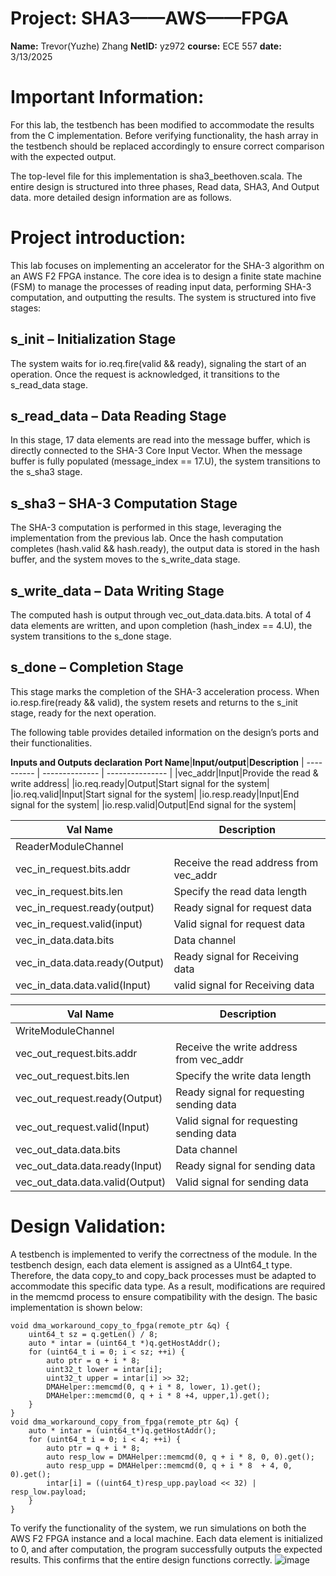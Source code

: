 # Project: SHA3——AWS——FPGA
**Name:** Trevor(Yuzhe) Zhang 
**NetID:** yz972
**course:** ECE 557
**date:** 3/13/2025

# Important Information:
For this lab, the testbench has been modified to accommodate the results from the C implementation. Before verifying functionality, the hash array in the testbench should be replaced accordingly to ensure correct comparison with the expected output.

The top-level file for this implementation is sha3_beethoven.scala. The entire design is structured into three phases,
Read data, SHA3, And Output data. more detailed design information are as follows.

# Project introduction:
This lab focuses on implementing an accelerator for the SHA-3 algorithm on an AWS F2 FPGA instance. The core idea is to design a finite state machine (FSM) to manage the processes of reading input data, performing SHA-3 computation, and outputting the results. The system is structured into five stages:

## s_init – Initialization Stage

The system waits for io.req.fire(valid && ready), signaling the start of an operation. Once the request is acknowledged, it transitions to the s_read_data stage.

## s_read_data – Data Reading Stage

In this stage, 17 data elements are read into the message buffer, which is directly connected to the SHA-3 Core Input Vector. When the message buffer is fully populated (message_index == 17.U), the system transitions to the s_sha3 stage.

## s_sha3 – SHA-3 Computation Stage

The SHA-3 computation is performed in this stage, leveraging the implementation from the previous lab. Once the hash computation completes (hash.valid && hash.ready), the output data is stored in the hash buffer, and the system moves to the s_write_data stage.

## s_write_data – Data Writing Stage

The computed hash is output through vec_out_data.data.bits. A total of 4 data elements are written, and upon completion (hash_index == 4.U), the system transitions to the s_done stage.

## s_done – Completion Stage

This stage marks the completion of the SHA-3 acceleration process. When io.resp.fire(ready && valid), the system resets and returns to the s_init stage, ready for the next operation.

The following table provides detailed information on the design’s ports and their functionalities.

**Inputs and Outputs declaration**
**Port Name**|**Input/output**|**Description**
| ---------- | -------------- | --------------- | 
|vec_addr|Input|Provide the read & write address|
|io.req.ready|Output|Start signal for the system|
|io.req.valid|Input|Start signal for the system|
|io.resp.ready|Input|End signal for the system|
|io.resp.valid|Output|End signal for the system|

**Val Name**|**Description**
| ---------- | --------------- | 
|ReaderModuleChannel|    |
|vec_in_request.bits.addr|Receive the read address from vec_addr|
|vec_in_request.bits.len|Specify the read data length|
|vec_in_request.ready(output)|Ready signal for request data|
|vec_in_request.valid(input)|Valid signal for request data|
|vec_in_data.data.bits|Data channel|
|vec_in_data.data.ready(Output)|Ready signal for Receiving data|
|vec_in_data.data.valid(Input)|valid signal for Receiving data|

**Val Name**|**Description**
| ---------- | --------------- | 
|WriteModuleChannel|    |
|vec_out_request.bits.addr|Receive the write address from vec_addr|
|vec_out_request.bits.len|Specify the write data length|
|vec_out_request.ready(Output)|Ready signal for requesting sending data|
|vec_out_request.valid(Input)|Valid signal for requesting sending data|
|vec_out_data.data.bits|Data channel|
|vec_out_data.data.ready(Input)|Ready signal for sending data|
|vec_out_data.data.valid(Output)|Valid signal for sending data|

# Design Validation:

A testbench is implemented to verify the correctness of the module. In the testbench design, each data element is assigned as a UInt64_t type. Therefore, the data copy_to and copy_back processes must be adapted to accommodate this specific data type. As a result, modifications are required in the memcmd process to ensure compatibility with the design. The basic implementation is shown below:

```
void dma_workaround_copy_to_fpga(remote_ptr &q) {
    uint64_t sz = q.getLen() / 8;
    auto * intar = (uint64_t *)q.getHostAddr();
    for (uint64_t i = 0; i < sz; ++i) {
        auto ptr = q + i * 8;
        uint32_t lower = intar[i];
        uint32_t upper = intar[i] >> 32;
        DMAHelper::memcmd(0, q + i * 8, lower, 1).get();
        DMAHelper::memcmd(0, q + i * 8 +4, upper,1).get();
    }
}
void dma_workaround_copy_from_fpga(remote_ptr &q) {
    auto * intar = (uint64_t*)q.getHostAddr();
    for (uint64_t i = 0; i < 4; ++i) {
        auto ptr = q + i * 8;
        auto resp_low = DMAHelper::memcmd(0, q + i * 8, 0, 0).get();
        auto resp_upp = DMAHelper::memcmd(0, q + i * 8  + 4, 0, 0).get();
        intar[i] = ((uint64_t)resp_upp.payload << 32) | resp_low.payload;
    }
}

```
To verify the functionality of the system, we run simulations on both the AWS F2 FPGA instance and a local machine. Each data element is initialized to 0, and after computation, the program successfully outputs the expected results. This confirms that the entire design functions correctly.
![image](https://github.com/user-attachments/assets/5e4849e3-e0b2-470e-9f12-0b45b49111ae)
